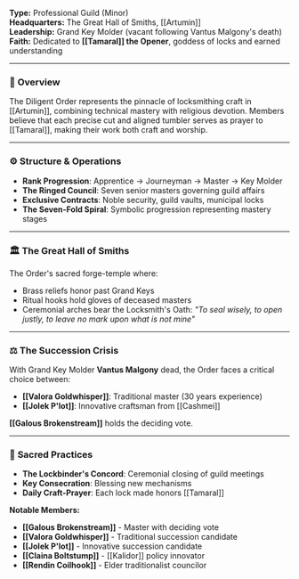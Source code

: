 **Type:** Professional Guild (Minor)  
**Headquarters:** The Great Hall of Smiths, [[Artumin]]  
**Leadership:** Grand Key Molder (vacant following Vantus Malgony's death)  
**Faith:** Dedicated to **[[Tamaral]] the Opener**, goddess of locks and earned understanding

---

### 🔧 **Overview**

The Diligent Order represents the pinnacle of locksmithing craft in [[Artumin]], combining technical mastery with religious devotion. Members believe that each precise cut and aligned tumbler serves as prayer to [[Tamaral]], making their work both craft and worship.

---

### ⚙️ **Structure & Operations**

- **Rank Progression**: Apprentice → Journeyman → Master → Key Molder
- **The Ringed Council**: Seven senior masters governing guild affairs
- **Exclusive Contracts**: Noble security, guild vaults, municipal locks
- **The Seven-Fold Spiral**: Symbolic progression representing mastery stages

---

### 🏛️ **The Great Hall of Smiths**

The Order's sacred forge-temple where:
- Brass reliefs honor past Grand Keys
- Ritual hooks hold gloves of deceased masters
- Ceremonial arches bear the Locksmith's Oath: *"To seal wisely, to open justly, to leave no mark upon what is not mine"*

---

### ⚖️ **The Succession Crisis**

With Grand Key Molder **Vantus Malgony** dead, the Order faces a critical choice between:
- **[[Valora Goldwhisper]]**: Traditional master (30 years experience)
- **[[Jolek P'lot]]**: Innovative craftsman from [[Cashmei]]

**[[Galous Brokenstream]]** holds the deciding vote.

---

### 📿 **Sacred Practices**

- **The Lockbinder's Concord**: Ceremonial closing of guild meetings
- **Key Consecration**: Blessing new mechanisms
- **Daily Craft-Prayer**: Each lock made honors [[Tamaral]]

**Notable Members:**
- **[[Galous Brokenstream]]** - Master with deciding vote
- **[[Valora Goldwhisper]]** - Traditional succession candidate  
- **[[Jolek P'lot]]** - Innovative succession candidate
- **[[Claina Boltstump]]** - [[Kalidor]] policy innovator
- **[[Rendin Coilhook]]** - Elder traditionalist councilor
